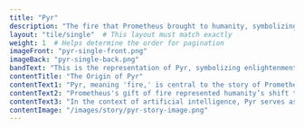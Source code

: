 ```yaml
---
title: "Pyr"
description: "The fire that Prometheus brought to humanity, symbolizing enlightenment and defiance."
layout: "tile/single"  # This layout must match exactly
weight: 1  # Helps determine the order for pagination
imageFront: "pyr-single-front.png"
imageBack: "pyr-single-back.png"
bandText: "This is the representation of Pyr, symbolizing enlightenment and progress."
contentTitle: "The Origin of Pyr"
contentText1: "Pyr, meaning 'fire,' is central to the story of Prometheus, who defied the gods to bring fire to humanity. This act was both a gift and a burden, symbolizing knowledge, enlightenment, and progress."
contentText2: "Prometheus's gift of fire represented humanity’s shift toward independence and innovation, embodying our ability to create and shape our future."
contentText3: "In the context of artificial intelligence, Pyr serves as a metaphor for progress with risks—raising questions about control, ethics, and consequence."
contentImage: "/images/story/pyr-story-image.png"
---
```


